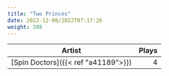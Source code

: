```yaml
---
title: "Two Princes"
date: 2022-12-08/2022T07:17:26
weight: 388
---
```




 Artist | Plays 
----- | -----:
[Spin Doctors]({{< ref "a41189">}}) | 4
